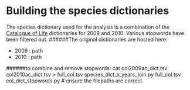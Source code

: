 Building the species dictionaries
=================================


The species dictionary used for the analysis is a combination of the [Catalogue of Life](http://www.catalogueoflife.org) dictionaries for 2009 and 2010.
Various stopwords have been filtered out.
######The original distionaries are hosted here:
- 2009 : path
- 2010 : path

######to combine and remove stopwords:
    cat col2009ac\_dict.tsv col2010ac\_dict.tsv > full\_col.tsv
    species\_dict\_x\_years\_join.py full\_col.tsv
    col\_dict\_stopwords.py   # ensure the filepaths are correct


